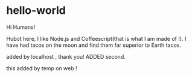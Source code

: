 # hello-world
Hi Humans!

Hubot here, I like Node.js and Coffeescript(that is what I am made of !).
I have had tacos on the moon and find them far superior to Earth tacos.

added by localhost , thank you!
ADDED second.

this added by temp on web !
